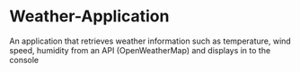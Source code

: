 # Weather-Application
An application that retrieves weather information such as temperature, wind speed, humidity from an API (OpenWeatherMap) and displays in to the console


